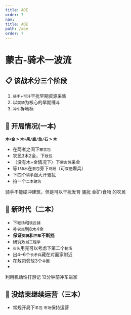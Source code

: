 ```yaml
---
title: AOE
order: 7
nav:
title: AOE
path: /aoe
order: 7
---
```


# 蒙古-骑术一波流

## 📋 该战术分三个阶段
1. `骑手`+`可汗`干扰早期资源采集
2. 以`突骑`为核心的早期缠斗
3. `冲车`拆地标


## 🔨 开局情况(一本)
**`木+金` > `木+果/鹿/鱼/石` > `木`**
- 在两者之间下`蒙古包`
- 农民3木2金，下`敖包`
- （没有木+金情况下）下`蒙古包`采金
- 等`150木`在`敖包`旁下`马厩`（可`双倍`爆兵）
- 下四个`骑手`跟大汗骚扰
- 拍一个`二本建筑`

<Badge>骑手不能硬冲建筑，但是可以干扰发育</Badge>
<Badge>骚扰 金矿/食物 的农民</Badge>

## 🔨 新时代（二本）
- 下`靶场`和`铁匠铺`
- 补`农民`到8木4金
- **保证`突骑`和`冲车`不断挡**
- 研究`攻城工程学`
- `石头`用完可以考虑下第二个`靶场`
- 出4~6个`长矛兵`藏在对面家附近
- 在敖包旁放3个`羊圈`
- 
<Badge>利用机动性打游记</Badge>
<Badge>12分钟前冲车进家</Badge>

## 🔨 没结束继续运营（三本）
- 常规开局下`羊包` `市场`保持运营
